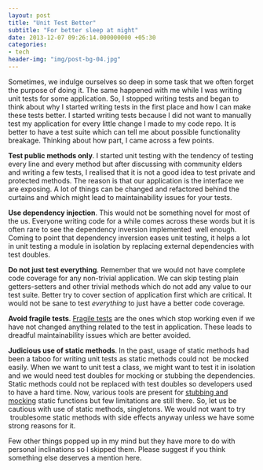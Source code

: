 ```yaml
---
layout: post
title: "Unit Test Better"
subtitle: "For better sleep at night"
date: 2013-12-07 09:26:14.000000000 +05:30
categories:
- tech
header-img: "img/post-bg-04.jpg"
---
```

<p>Sometimes, we indulge ourselves so deep in some task that we often forget the purpose of doing it. The same happened with me while I was writing unit tests for some application. So, I stopped writing tests and began to think about why I started writing tests in the first place and how I can make these tests better. I started writing tests because I did not want to manually test my application for every little change I made to my code repo. It is better to have a test suite which can tell me about possible functionality breakage. Thinking about how part, I came across a few points.<br />
<!--more--></p>
<p><strong>Test public methods only</strong>. I started unit testing with the tendency of testing every line and every method but after discussing with community elders and writing a few tests, I realised that it is not a good idea to test private and protected methods. The reason is that our application is the interface we are exposing. A lot of things can be changed and refactored behind the curtains and which might lead to maintainability issues for your tests.</p>
<p><strong>Use dependency injection</strong>. This would not be something novel for most of the us. Everyone writing code for a while comes across these words but it is often rare to see the dependency inversion implemented  well enough. Coming to point that dependency inversion eases unit testing, it helps a lot in unit testing a module in isolation by replacing external dependencies with test doubles.</p>
<p><strong>Do not just test everything</strong>. Remember that we would not have complete code coverage for any non-trivial application. We can skip testing plain getters-setters and other trivial methods which do not add any value to our test suite. Better try to cover section of application first which are critical. It would not be sane to test <em>everything</em> to just have a better code coverage.</p>
<p><strong>Avoid fragile tests</strong>. <a title="Fragile tests" href="http://xunitpatterns.com/Fragile%20Test.html" target="_blank">Fragile tests</a> are the ones which stop working even if we have not changed anything related to the test in application. These leads to dreadful maintainability issues which are better avoided.</p>
<p><strong>Judicious use of static methods</strong>. In the past, usage of static methods had been a taboo for writing unit tests as static methods could not  be mocked easily. When we want to unit test a class, we might want to test it in isolation and we would need test doubles for mocking or stubbing the dependencies. Static methods could not be replaced with test doubles so developers used to have a hard time. Now, various tools are present for <a title="stubbing and mocking" href="http://sebastian-bergmann.de/archives/883-Stubbing-and-Mocking-Static-Methods.html" target="_blank">stubbing and mocking</a> static functions but few limitations are still there. So, let us be cautious with use of static methods, singletons. We would not want to try  troublesome static methods with side effects anyway unless we have some strong reasons for it.</p>
<p>Few other things popped up in my mind but they have more to do with personal inclinations so I skipped them. Please suggest if you think something else deserves a mention here.</p>
